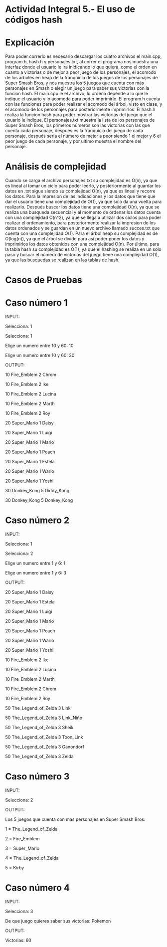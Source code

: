 # Actividad Integral 5.- El uso de códigos hash

# Explicación

Para poder correrlo es necesario descargar los cuatro archivos el main.cpp, program.h, hash.h y personajes.txt, al correr el programa nos muestra una interfaz donde el usuario le ira inidicando lo que quiera, como el orden en cuanto a victorias o de mejor a peor juego de los personajes, el acomodo de los arboles en heap de la franquicia de los juegos de los personajes de Super Smash Bros, y nos muestra los 5 juegos que cuenta con más personajes en Smash o elegir un juego para saber sus victorias con la funcion hash. El main.cpp le el archivo, lo ordena depende a lo que le indique el usuario y lo acomoda para poder imprimirlo. El program.h cuenta con las funciones para poder realizar el acomodo del árbol, visto en clase, y el acomodo de los personajes para posteriormente imprimirlos. El hash.h realiza la funcion hash para poder mostrar las victorias del juego que el usuario le indique. El personajes.txt muestra la lista de los personajes de Super Smash Bros, los primeros números son las victorias con las que cuenta cada personaje, después es la franquicia del juego de cada personaje, después seria el número de mejor a peor siendo 1 el mejor y 6 el peor juego de cada personaje, y por ultimo muestra el nombre del personaje.

# Análisis de complejidad

Cuando se carga el archivo personajes.txt su complejidad es O(n), ya que es lineal al tomar un ciclo para poder leerlo, y posteriormente al guardar los datos en .txt sigue siendo su complejidad O(n), ya que es lineal y recorre los datos. Para la impresion de las indicaciones y los datos que tiene que dar el usuario tiene una complejidad de O(1), ya que solo da una vuelta para realizarlo. Después buscar los datos tiene una complejidad O(n), ya que se realiza una busqueda secuencial y al momento de ordenar los datos cuenta con una complejidad O(n^2), ya que se llega a utilizar dos ciclos para poder realizar el ordenamiento, para posteriormente realizar la impresion de los datos ordenados y se guardan en un nuevo archivo llamado succes.txt que cuenta con una complejidad O(1). Para el árbol heap su complejidad es de O(log(n)), ya que el árbol se divide para así poder poner los datos y imprimirlos los datos obtenidos con una complejidad O(n). Por último, para la tabla hash su complejidad es O(1), ya que el hashing se realiza en un solo paso y buscar el número de victorias del juego tiene una complejidad O(1), ya que las busquedas se realizan en las tablas de hash.


# Casos de Pruebas

# Caso número 1

INPUT:

Selecciona: 1 

Selecciona: 1

Elige un numero entre 10 y 60: 10

Elige un numero entre 10 y 60: 30

OUTPUT:

10 Fire_Emblem 2 Chrom  

10 Fire_Emblem 2 Ike 

10 Fire_Emblem 2 Lucina 

10 Fire_Emblem 2 Marth 

10 Fire_Emblem 2 Roy

20 Super_Mario 1 Daisy 

20 Super_Mario 1 Luigi 

20 Super_Mario 1 Mario  

20 Super_Mario 1 Peach 

20 Super_Mario 1 Estela 

20 Super_Mario 1 Wario 

20 Super_Mario 1 Yoshi

30 Donkey_Kong 5 Diddy_Kong 

30 Donkey_Kong 5 Donkey_Kong 


# Caso número 2

INPUT:

Selecciona: 1

Selecciona: 2

Elige un numero entre 1 y 6: 1

Elige un numero entre 1 y 6: 3

OUTPUT:

20 Super_Mario 1 Daisy 

20 Super_Mario 1 Estela 

20 Super_Mario 1 Luigi 

20 Super_Mario 1 Mario  

20 Super_Mario 1 Peach 

20 Super_Mario 1 Wario 

20 Super_Mario 1 Yoshi

10 Fire_Emblem 2 Ike 

10 Fire_Emblem 2 Lucina 

10 Fire_Emblem 2 Marth 

10 Fire_Emblem 2 Chrom  

10 Fire_Emblem 2 Roy

50 The_Legend_of_Zelda 3 Link 

50 The_Legend_of_Zelda 3 Link_Niño 

50 The_Legend_of_Zelda 3 Sheik 

50 The_Legend_of_Zelda 3 Toon_Link

50 The_Legend_of_Zelda 3 Ganondorf 

50 The_Legend_of_Zelda 3 Zelda


# Caso número 3

INPUT:

Selecciona: 2

OUTPUT:

Los 5 juegos que cuenta con mas personajes en Super Smash Bros:

1 = The_Legend_of_Zelda

2 = Fire_Emblem

3 = Super_Mario

4 = The_Legend_of_Zelda

5 = Kirby


# Caso número 4

INPUT:

Selecciona: 3

De que juego quieres saber sus victorias: Pokemon

OUTPUT:

Victorias: 60
